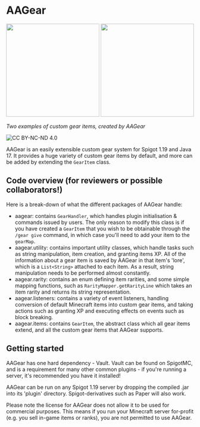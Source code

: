 # AAGear
[<img src="https://i.imgur.com/gJilCLf.png" width="250"/>](https://i.imgur.com/gJilCLf.png) [<img src="https://i.imgur.com/pwIEfeK.png" width="250"/>](https://i.imgur.com/pwIEfeK.png)

*Two examples of custom gear items, created by AAGear*

![CC BY-NC-ND 4.0](https://i.creativecommons.org/l/by-nc-nd/4.0/88x31.png "CC BY-NC-ND 4.0 (no commerical usage, no derivative works)")

AAGear is an easily extensible custom gear system for Spigot 1.19 and Java 17. It provides a huge variety of custom gear items by default, and more can be added by extending the `GearItem` class.
## Code overview (for reviewers or possible collaborators!)
Here is a break-down of what the different packages of AAGear handle:
- aagear: contains `GearHandler`, which handles plugin initialisation & commands issued by users. The only reason to modify this class is if you have created a `GearItem` that you wish to be obtainable through the `/gear give` command, in which case you'll need to add your item to the `gearMap`.
- aagear.utility: contains important utility classes, which handle tasks such as string manipulation, item creation, and granting items XP. All of the information about a gear item is saved by AAGear in that item's 'lore', which is a `List<String>` attached to each item. As a result, string manipulation needs to be performed almost constantly.
- aagear.rarity: contains an enum defining item rarities, and some simple mapping functions, such as `RarityMapper.getRarityLine` which takes an item rarity and returns its string representation.
- aagear.listeners: contains a variety of event listeners, handling conversion of default Minecraft items into custom gear items, and taking actions such as granting XP and executing effects on events such as block breaking.
- aagear.items: contains `GearItem`, the abstract class which all gear items extend, and all the custom gear items that AAGear supports.

## Getting started

AAGear has one hard dependency - Vault. Vault can be found on SpigotMC, and is a requirement for many other common plugins - if you're running a server, it's recommended you have it installed! 

AAGear can be run on any Spigot 1.19 server by dropping the compiled .jar into its 'plugin' directory. Spigot-derivatives such as Paper will also work. 

Please note the license for AAGear does not allow it to be used for commercial purposes. This means if you run your Minecraft server for-profit (e.g. you sell in-game items or ranks), you are not permitted to use AAGear.